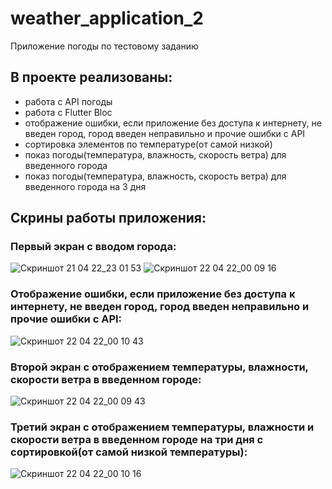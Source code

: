 # weather_application_2

Приложение погоды по тестовому заданию 

## В проекте реализованы:
- работа с API погоды
- работа с Flutter Bloc
- отображение ошибки, если приложение без доступа к интернету, не введен город, город введен неправильно и прочие ошибки с API
- сортировка элементов по температуре(от самой низкой)
- показ погоды(температура, влажность, скорость ветра) для введенного города
- показ погоды(температура, влажность, скорость ветра) для введенного города на 3 дня

## Скрины работы приложения:

### Первый экран с вводом города:

![Скриншот 21 04 22_23 01 53](https://user-images.githubusercontent.com/80591456/164553422-cfe56cef-c420-42ac-96b4-7c5a38bf7cad.png)
![Скриншот 22 04 22_00 09 16](https://user-images.githubusercontent.com/80591456/164553439-a53ec116-fc44-4640-9a7e-6e317558b6ec.png)

### Отображение ошибки, если приложение без доступа к интернету, не введен город, город введен неправильно и прочие ошибки с API:

![Скриншот 22 04 22_00 10 43](https://user-images.githubusercontent.com/80591456/164553463-b041abad-3d60-4ee6-98bc-855f2b643fd6.png)

### Второй экран с отображением температуры, влажности, скорости ветра в введенном городе:
![Скриншот 22 04 22_00 09 43](https://user-images.githubusercontent.com/80591456/164553477-dc16d2c8-fce6-4167-892b-98e958d5ff5b.png)

### Третий экран с отображением температуры, влажности и скорости ветра в введенном городе на три дня с сортировкой(от самой низкой температуры):
![Скриншот 22 04 22_00 10 16](https://user-images.githubusercontent.com/80591456/164576387-33a48df8-23de-450f-b78e-74923ceb2c51.png)
